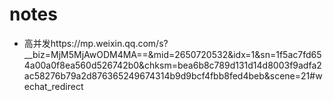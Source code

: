# notes
* 高并发https://mp.weixin.qq.com/s?__biz=MjM5MjAwODM4MA==&mid=2650720532&idx=1&sn=1f5ac7fd654a00a0f8ea560d526742b0&chksm=bea6b8c789d131d14d8003f9adfa2ac58276b79a2d876365249674314b9d9bcf4fbb8fed4beb&scene=21#wechat_redirect
